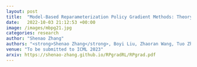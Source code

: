 ```yaml
---
layout: post
title:  "Model-Based Reparameterization Policy Gradient Methods: Theory and Practical Algorithms"
date:   2022-10-03 21:12:53 +00:00
image: /images/mbpg21.jpg
categories: research
author: "Shenao Zhang"
authors: "<strong>Shenao Zhang</strong>, Boyi Liu, Zhaoran Wang, Tuo Zhao"
venue: "To be submitted to ICML 2023"
arxiv: https://shenao-zhang.github.io/RPgradRL/RPgrad.pdf
---
```

